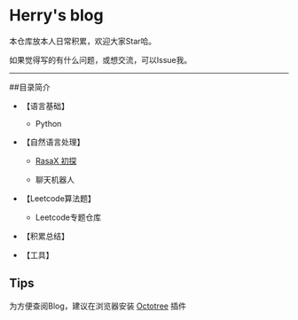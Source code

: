 # Herry's blog
本仓库放本人日常积累，欢迎大家Star哈。

如果觉得写的有什么问题，或想交流，可以Issue我。

---

##目录简介

- 【语言基础】
  - Python

- 【自然语言处理】

  - [RasaX 初探](./nlp/rasaX.md)

  - 聊天机器人

- 【Leetcode算法题】
  - Leetcode专题仓库

- 【积累总结】

- 【工具】



## Tips

为方便查阅Blog，建议在浏览器安装 [Octotree](https://github.com/buunguyen/octotree) 插件


